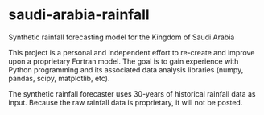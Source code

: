 # saudi-arabia-rainfall
Synthetic rainfall forecasting model for the Kingdom of Saudi Arabia

This project is a personal and independent effort to re-create and improve upon a proprietary Fortran model. The goal is to gain experience with Python programming and its associated data analysis libraries (numpy, pandas, scipy, matplotlib, etc). 

The synthetic rainfall forecaster uses 30-years of historical rainfall data as input. Because the raw rainfall data is proprietary, it will not be posted.  
